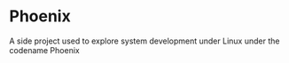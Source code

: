 Phoenix
=======

A side project used to explore system development under Linux under the codename Phoenix
